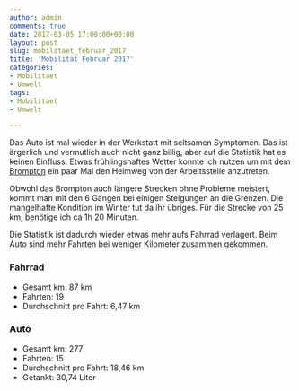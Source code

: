 ```yaml
---
author: admin
comments: true
date: 2017-03-05 17:00:00+00:00
layout: post
slug: mobilitaet_februar_2017
title: 'Mobilität Februar 2017'
categories:
- Mobilitaet
- Umwelt
tags:
- Mobilitaet
- Umwelt

---
```


Das Auto ist mal wieder in der Werkstatt mit seltsamen Symptomen. Das ist ärgerlich und vermutlich auch nicht ganz billig, aber auf die Statistik hat es keinen Einfluss. Etwas frühlingshaftes Wetter konnte ich nutzen um mit dem [Brompton](https://andydunkel.net/radfahren/umwelt/2016/02/28/brompton_faltrad.html) ein paar Mal den Heimweg von der Arbeitsstelle anzutreten. 

Obwohl das Brompton auch längere Strecken ohne Probleme meistert, kommt man mit den 6 Gängen bei einigen Steigungen an die Grenzen. Die mangelhafte Kondition im Winter tut da ihr übriges. Für die Strecke von 25 km, benötige ich ca 1h 20 Minuten.

Die Statistik ist dadurch wieder etwas mehr aufs Fahrrad verlagert. Beim Auto sind mehr Fahrten bei weniger Kilometer zusammen gekommen.

### Fahrrad

- Gesamt km: 87 km
- Fahrten: 19
- Durchschnitt pro Fahrt: 6,47 km


### Auto

- Gesamt km: 277 
- Fahrten: 15
- Durchschnitt pro Fahrt: 18,46 km
- Getankt: 30,74 Liter
